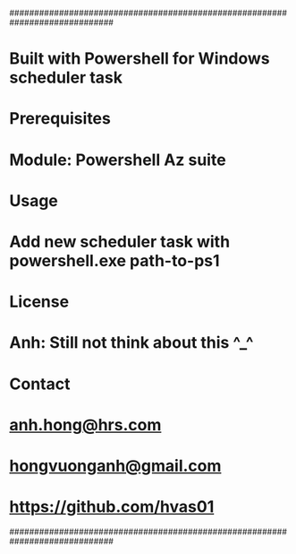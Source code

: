 #############################################################################
# Built with Powershell for Windows scheduler task
# Prerequisites
#   Module: Powershell Az suite 
# Usage
#   Add new scheduler task with powershell.exe path-to-ps1
# License
#   Anh: Still not think about this ^_^
# Contact
#   anh.hong@hrs.com
#   hongvuonganh@gmail.com
#   https://github.com/hvas01
#############################################################################
